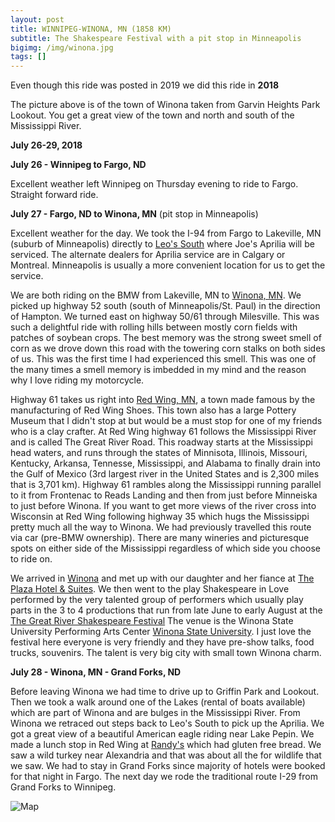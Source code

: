 ```yaml
---
layout: post
title: WINNIPEG-WINONA, MN (1858 KM)
subtitle: The Shakespeare Festival with a pit stop in Minneapolis
bigimg: /img/winona.jpg
tags: []
---
```


Even though this ride was posted in 2019 we did this ride in **2018**

The picture above is of the town of Winona taken from Garvin Heights Park Lookout. You get a great view of the town and north and south of the Mississippi River.

**July 26-29, 2018**

**July 26 - Winnipeg to Fargo, ND**

Excellent weather left Winnipeg on Thursday evening to ride to Fargo. Straight forward ride.

**July 27 - Fargo, ND to Winona, MN** (pit stop in Minneapolis)

Excellent weather for the day. We took the I-94 from Fargo to Lakeville, MN (suburb of Minneapolis) 
directly to [Leo's South](https://www.leossouth.com) where Joe's Aprilia will be serviced. The alternate dealers 
for Aprilia service are in Calgary or Montreal. Minneapolis is usually a more convenient location for us to get the service. 

We are both riding on the BMW from Lakeville, MN to [Winona, MN](https://www.en.m.wikipedia.org). We picked up highway 52 south (south of Minneapolis/St. Paul) in the direction of Hampton. We turned east on highway 50/61 through Milesville. 
This was such a delightful ride with rolling hills between mostly corn fields with patches of soybean crops. The best memory was the strong sweet smell of corn as we drove down this road with the towering corn stalks on both sides of us. This was the first time I had experienced this smell. This was one of the many times a smell memory is imbedded in my mind and the reason why I love riding my motorcycle.

Highway 61 takes us right into [Red Wing, MN](https://redwing.org), a town made famous by the manufacturing of Red Wing Shoes. This town also has a large Pottery Museum that I didn't stop at but would be a must stop for one of my friends who is a clay crafter. 
At Red Wing highway 61 follows the Mississippi River and is called The Great River Road. This roadway starts at the 
Mississippi head waters, and runs through the states of Minnisota, Illinois, Missouri, Kentucky, Arkansa, Tennesse, Mississippi, 
and Alabama to finally drain into the Gulf of Mexico (3rd largest river in the United States and is 2,300 miles that is 3,701 km). Highway 61 rambles along the Mississippi running parallel to it from Frontenac to Reads Landing and then from just before Minneiska to just before Winona. If you want to get more views of the river cross into Wisconsin at Red Wing following highway 35 which hugs the Mississippi pretty much all the way to Winona. We had previously travelled this route via car (pre-BMW ownership). There are many wineries and picturesque spots on either side of the Mississippi regardless of which side you choose to ride on.

We arrived in [Winona](https://www.winona.com) and met up with our daughter and her fiance at [The Plaza Hotel & Suites](https://www.plazawinona.com). We then went to the play Shakespeare in Love performed by the very talented group of performers which usually play parts in the 3 to 4 productions that run from late June to early August at the  [The Great River Shakespeare Festival](https://www.grsf.org) The venue is the Winona State University Performing Arts Center [Winona State University](https://www.winona.edu). I just love the festival here everyone is very friendly and they have pre-show talks, food trucks, souvenirs. The talent is very big city with small town Winona charm. 

**July 28 - Winona, MN - Grand Forks, ND**

Before leaving Winona we had time to drive up to Griffin Park and Lookout. Then we took a walk around one of the Lakes (rental of boats available) which are part of Winona and are bulges in the Mississippi River. From Winona we retraced out steps back to Leo's South to pick up the Aprilia. We got a great view of a beautiful American eagle riding near Lake Pepin. We made a lunch stop in Red Wing at [Randy's](http://randysinredwing.com/) which had gluten free bread. We saw a wild turkey near Alexandria and that was about all the for wildlife that we saw. We had to stay in Grand Forks since majority of hotels were booked for that night in Fargo. The next day we rode the traditional route I-29 from Grand Forks to Winnipeg.

![Map](https://klovetri.github.io/img/winonamap.png)



